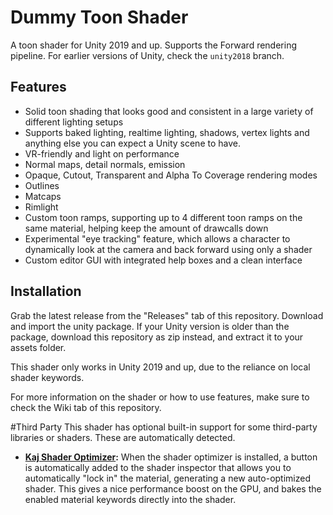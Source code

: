 # Dummy Toon Shader
A toon shader for Unity 2019 and up. Supports the Forward rendering pipeline. For earlier versions of Unity, check the `unity2018` branch.

## Features
* Solid toon shading that looks good and consistent in a large variety of different lighting setups
* Supports baked lighting, realtime lighting, shadows, vertex lights and anything else you can expect a Unity scene to have.
* VR-friendly and light on performance
* Normal maps, detail normals, emission
* Opaque, Cutout, Transparent and Alpha To Coverage rendering modes
* Outlines
* Matcaps
* Rimlight
* Custom toon ramps, supporting up to 4 different toon ramps on the same material, helping keep the amount of drawcalls down
* Experimental "eye tracking" feature, which allows a character to dynamically look at the camera and back forward using only a shader
* Custom editor GUI with integrated help boxes and a clean interface

## Installation
Grab the latest release from the "Releases" tab of this repository. Download and import the unity package. If your Unity version is older than the package, download this repository as zip instead, and extract it to your assets folder.

This shader only works in Unity 2019 and up, due to the reliance on local shader keywords.

For more information on the shader or how to use features, make sure to check the Wiki tab of this repository.

#Third Party
This shader has optional built-in support for some third-party libraries or shaders. These are automatically detected.
* **[Kaj Shader Optimizer](https://github.com/DarthShader/Kaj-Unity-Shaders):** When the shader optimizer is installed, a button is automatically added to the shader inspector that allows you to automatically "lock in" the material, generating a new auto-optimized shader. This gives a nice performance boost on the GPU, and bakes the enabled material keywords directly into the shader.
